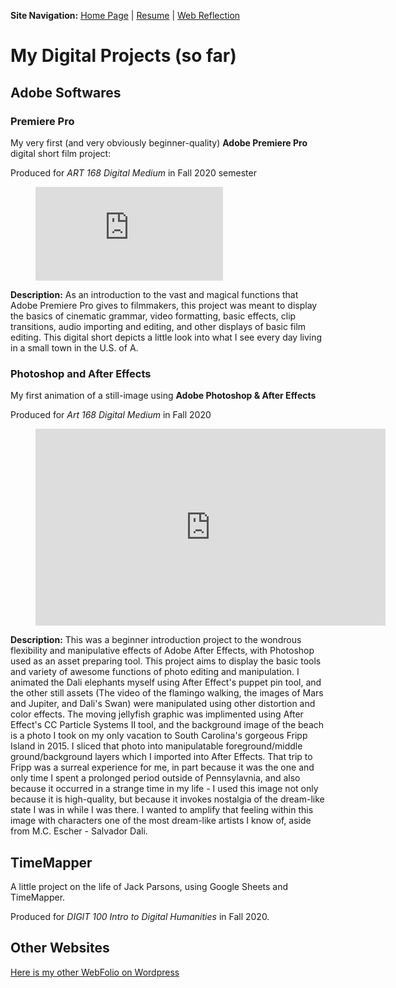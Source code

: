 <b>Site Navigation:</b>
[Home Page](index.md) |
[Resume](resume.md) |
[Web Reflection](relfection.md)

# My Digital Projects (so far)

## Adobe Softwares

### Premiere Pro

My very first (and very obviously beginner-quality) **Adobe Premiere Pro** digital short film project:

Produced for *ART 168 Digital Medium* in Fall 2020 semester

<figure class="video_container">
  <iframe src="https://www.youtube.com/embed/W07E3NOc7pQ" frameborder="0" allowfullscreen="true"> </iframe>
</figure>


**Description:** As an introduction to the vast and magical functions that Adobe Premiere Pro gives to filmmakers, this project was meant to display the basics of cinematic grammar, video formatting, basic effects, clip transitions, audio importing and editing, and other displays of basic film editing. This digital short depicts a little look into what I see every day living in a small town in the U.S. of A.

### Photoshop and After Effects

My first animation of a still-image using **Adobe Photoshop & After Effects**

Produced for *Art 168 Digital Medium* in Fall 2020

<figure class="video_container">
<iframe width="560" height="315" src="https://www.youtube.com/embed/2Q3hN0gADxw" frameborder="0" allow="accelerometer; autoplay; clipboard-write; encrypted-media; gyroscope; picture-in-picture" allowfullscreen></iframe>
  </figure>
  
**Description:** This was a beginner introduction project to the wondrous flexibility and manipulative effects of Adobe After Effects, with Photoshop used as an asset preparing tool. This project aims to display the basic tools and variety of awesome functions of photo editing and manipulation. I animated the Dali elephants myself using After Effect's puppet pin tool, and the other still assets (The video of the flamingo walking, the images of Mars and Jupiter, and Dali's Swan) were manipulated using other distortion and color effects. The moving jellyfish graphic was implimented using After Effect's CC Particle Systems II tool, and the background image of the beach is a photo I took on my only vacation to South Carolina's gorgeous Fripp Island in 2015. I sliced that photo into manipulatable foreground/middle ground/background layers which I imported into After Effects. That trip to Fripp was a surreal experience for me, in part because it was the one and only time I spent a prolonged period outside of Pennsylavnia, and also because it occurred in a strange time in my life - I used this image not only because it is high-quality, but because it invokes nostalgia of the dream-like state I was in while I was there. I wanted to amplify that feeling within this image with characters one of the most dream-like artists I know of, aside from M.C. Escher - Salvador Dali. 

## TimeMapper

A little project on the life of Jack Parsons, using Google Sheets and TimeMapper.

Produced for *DIGIT 100 Intro to Digital Humanities* in Fall 2020.

<figure class="video_container"
<iframe src="http://timemapper.okfnlabs.org/anon/801vn2-timemapstarter-digit100?embed=1" frameborder="0" style="border: none;" width="100%" height="780;"></iframe>
</figure>

## Other Websites

[Here is my other WebFolio on Wordpress](https://sites.psu.edu/mborgiadigportfolio/)

